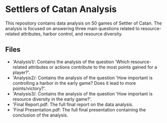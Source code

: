 <h1>Settlers of Catan Analysis</h1>

This repository contains data analysis on 50 games of Settler of Catan. The analysis is focused on answering three main questions related to resource-related attributes, harbor control, and resource diversity.

<h2>Files</h2>
<ul>
  <li>'Analysis1/: Contains the analysis of the question 'Which resource-related attributes or actions contribute to the most points gained for a player?'. </li>
  <li>'Analysis2/: Contains the analysis of the question 'How important is controlling a harbor in the early game? Does it lead to more points/victory?'. </li>
  <li>'Analysis3/: Contains the analysis of the question 'How important is resource diversity in the early game?'. </li>
  <li>'Final Report.pdf: The full final report on the data analysis. </li>
  <li>'Final Presentation.pdf: The full final presentation containing the conclusion of the analysis. </li>
</ul>
